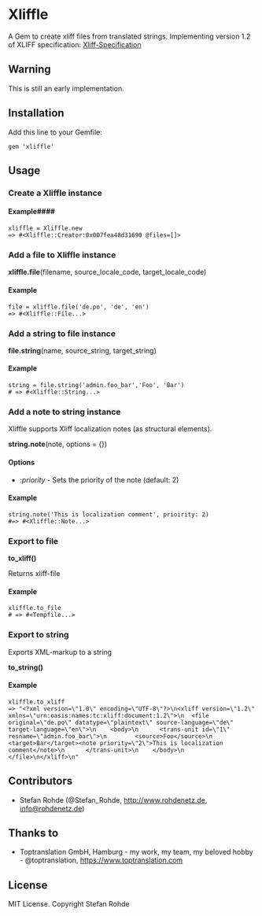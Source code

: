 # Xliffle
A Gem to create xliff files from translated strings. Implementing version 1.2 of XLIFF specification: [Xliff-Specification](http://docs.oasis-open.org/xliff/xliff-core/xliff-core.html)

## Warning
This is still an early implementation.

## Installation
Add this line to your Gemfile:

`gem 'xliffle'`


## Usage
### Create a Xliffle instance

#### Example####

```
xliffle = Xliffle.new
=> #<Xliffle::Creator:0x007fea48d31690 @files=[]>
```

### Add a file to Xliffle instance

**xliffle.file**(filename, source_locale_code, target_locale_code)

#### Example ####
```
file = xliffle.file('de.po', 'de', 'en')
=> #<Xliffle::File...>
```

### Add a string to file instance

**file.string**(name, source_string, target_string)

#### Example ####

```
string = file.string('admin.foo_bar','Foo', 'Bar')
# => #<Xliffle::String...>
```

### Add a note to string instance
Xliffle supports Xliff localization notes (as structural elements).

**string.note**(note, options = {})

#### Options ####

* *:priority* - Sets the priority of the note (default: 2)

#### Example ####

```
string.note('This is localization comment', prioirity: 2)
#=> #<Xliffle::Note...>
```


### Export to file

**to_xliff()**

Returns xliff-file

#### Example ####
```
xliffle.to_file
# => #<Tempfile...>
```

### Export to string

Exports XML-markup to a string

**to_string()**
#### Example ####

```
xliffle.to_xliff
=> "<?xml version=\"1.0\" encoding=\"UTF-8\"?>\n<xliff version=\"1.2\" xmlns=\"urn:oasis:names:tc:xliff:document:1.2\">\n  <file original=\"de.po\" datatype=\"plaintext\" source-language=\"de\" target-language=\"en\">\n    <body>\n      <trans-unit id=\"1\" resname=\"admin.foo_bar\">\n        <source>Foo</source>\n        <target>Bar</target><note priority=\"2\">This is localization comment</note>\n      </trans-unit>\n    </body>\n  </file>\n</xliff>\n"
```


## Contributors

* Stefan Rohde (@Stefan_Rohde, http://www.rohdenetz.de, info@rohdenetz.de)

## Thanks to

* Toptranslation GmbH, Hamburg - my work, my team, my beloved hobby - @toptranslation, https://www.toptranslation.com
    
## License

MIT License. Copyright Stefan Rohde

